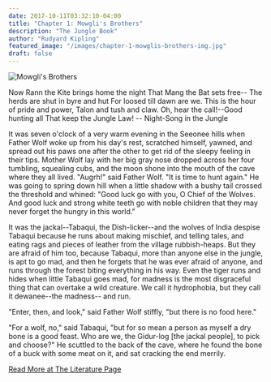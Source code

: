```yaml
---
date: 2017-10-11T03:32:10-04:00
title: "Chapter 1: Mowgli's Brothers"
description: "The Jungle Book"
author: "Rudyard Kipling"
featured_image: "/images/chapter-1-mowglis-brothers-img.jpg"
draft: false
---
```

![Mowgli's Brothers](/images/chapter-1-mowglis-brothers-img.jpg)

Now Rann the Kite brings home the night 
That Mang the Bat sets free-- 
The herds are shut in byre and hut 
For loosed till dawn are we. 
This is the hour of pride and power, 
Talon and tush and claw. 
Oh, hear the call!--Good hunting all 
That keep the Jungle Law! 
-- Night-Song in the Jungle

It was seven o'clock of a very warm evening in the Seeonee hills when Father Wolf woke up from his day's rest, scratched himself, yawned, and spread out his paws one after the other to get rid of the sleepy feeling in their tips. Mother Wolf lay with her big gray nose dropped across her four tumbling, squealing cubs, and the moon shone into the mouth of the cave where they all lived. "Augrh!" said Father Wolf. "It is time to hunt again." He was going to spring down hill when a little shadow with a bushy tail crossed the threshold and whined: "Good luck go with you, O Chief of the Wolves. And good luck and strong white teeth go with noble children that they may never forget the hungry in this world."

It was the jackal--Tabaqui, the Dish-licker--and the wolves of India despise Tabaqui because he runs about making mischief, and telling tales, and eating rags and pieces of leather from the village rubbish-heaps. But they are afraid of him too, because Tabaqui, more than anyone else in the jungle, is apt to go mad, and then he forgets that he was ever afraid of anyone, and runs through the forest biting everything in his way. Even the tiger runs and hides when little Tabaqui goes mad, for madness is the most disgraceful thing that can overtake a wild creature. We call it hydrophobia, but they call it dewanee--the madness-- and run.

"Enter, then, and look," said Father Wolf stiffly, "but there is no food here."

"For a wolf, no," said Tabaqui, "but for so mean a person as myself a dry bone is a good feast. Who are we, the Gidur-log [the jackal people], to pick and choose?" He scuttled to the back of the cave, where he found the bone of a buck with some meat on it, and sat cracking the end merrily.

[Read More at The Literature Page](http://www.literaturepage.com/read/thejunglebook-1.html)